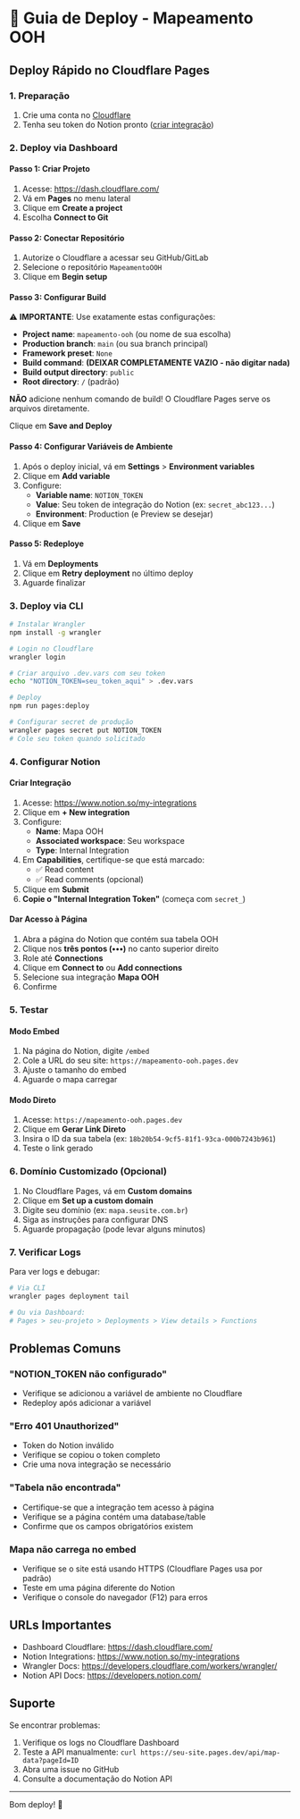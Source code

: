 # 🚀 Guia de Deploy - Mapeamento OOH

## Deploy Rápido no Cloudflare Pages

### 1. Preparação

1. Crie uma conta no [Cloudflare](https://dash.cloudflare.com/sign-up)
2. Tenha seu token do Notion pronto ([criar integração](https://www.notion.so/my-integrations))

### 2. Deploy via Dashboard

#### Passo 1: Criar Projeto
1. Acesse: https://dash.cloudflare.com/
2. Vá em **Pages** no menu lateral
3. Clique em **Create a project**
4. Escolha **Connect to Git**

#### Passo 2: Conectar Repositório
1. Autorize o Cloudflare a acessar seu GitHub/GitLab
2. Selecione o repositório `MapeamentoOOH`
3. Clique em **Begin setup**

#### Passo 3: Configurar Build

⚠️ **IMPORTANTE**: Use exatamente estas configurações:

- **Project name**: `mapeamento-ooh` (ou nome de sua escolha)
- **Production branch**: `main` (ou sua branch principal)
- **Framework preset**: `None`
- **Build command**: **(DEIXAR COMPLETAMENTE VAZIO - não digitar nada)**
- **Build output directory**: `public`
- **Root directory**: `/` (padrão)

**NÃO** adicione nenhum comando de build! O Cloudflare Pages serve os arquivos diretamente.

Clique em **Save and Deploy**

#### Passo 4: Configurar Variáveis de Ambiente
1. Após o deploy inicial, vá em **Settings** > **Environment variables**
2. Clique em **Add variable**
3. Configure:
   - **Variable name**: `NOTION_TOKEN`
   - **Value**: Seu token de integração do Notion (ex: `secret_abc123...`)
   - **Environment**: Production (e Preview se desejar)
4. Clique em **Save**

#### Passo 5: Redeploye
1. Vá em **Deployments**
2. Clique em **Retry deployment** no último deploy
3. Aguarde finalizar

### 3. Deploy via CLI

```bash
# Instalar Wrangler
npm install -g wrangler

# Login no Cloudflare
wrangler login

# Criar arquivo .dev.vars com seu token
echo "NOTION_TOKEN=seu_token_aqui" > .dev.vars

# Deploy
npm run pages:deploy

# Configurar secret de produção
wrangler pages secret put NOTION_TOKEN
# Cole seu token quando solicitado
```

### 4. Configurar Notion

#### Criar Integração

1. Acesse: https://www.notion.so/my-integrations
2. Clique em **+ New integration**
3. Configure:
   - **Name**: Mapa OOH
   - **Associated workspace**: Seu workspace
   - **Type**: Internal Integration
4. Em **Capabilities**, certifique-se que está marcado:
   - ✅ Read content
   - ✅ Read comments (opcional)
5. Clique em **Submit**
6. **Copie o "Internal Integration Token"** (começa com `secret_`)

#### Dar Acesso à Página

1. Abra a página do Notion que contém sua tabela OOH
2. Clique nos **três pontos (•••)** no canto superior direito
3. Role até **Connections**
4. Clique em **Connect to** ou **Add connections**
5. Selecione sua integração **Mapa OOH**
6. Confirme

### 5. Testar

#### Modo Embed

1. Na página do Notion, digite `/embed`
2. Cole a URL do seu site: `https://mapeamento-ooh.pages.dev`
3. Ajuste o tamanho do embed
4. Aguarde o mapa carregar

#### Modo Direto

1. Acesse: `https://mapeamento-ooh.pages.dev`
2. Clique em **Gerar Link Direto**
3. Insira o ID da sua tabela (ex: `18b20b54-9cf5-81f1-93ca-000b7243b961`)
4. Teste o link gerado

### 6. Domínio Customizado (Opcional)

1. No Cloudflare Pages, vá em **Custom domains**
2. Clique em **Set up a custom domain**
3. Digite seu domínio (ex: `mapa.seusite.com.br`)
4. Siga as instruções para configurar DNS
5. Aguarde propagação (pode levar alguns minutos)

### 7. Verificar Logs

Para ver logs e debugar:

```bash
# Via CLI
wrangler pages deployment tail

# Ou via Dashboard:
# Pages > seu-projeto > Deployments > View details > Functions
```

## Problemas Comuns

### "NOTION_TOKEN não configurado"
- Verifique se adicionou a variável de ambiente no Cloudflare
- Redeploy após adicionar a variável

### "Erro 401 Unauthorized"
- Token do Notion inválido
- Verifique se copiou o token completo
- Crie uma nova integração se necessário

### "Tabela não encontrada"
- Certifique-se que a integração tem acesso à página
- Verifique se a página contém uma database/table
- Confirme que os campos obrigatórios existem

### Mapa não carrega no embed
- Verifique se o site está usando HTTPS (Cloudflare Pages usa por padrão)
- Teste em uma página diferente do Notion
- Verifique o console do navegador (F12) para erros

## URLs Importantes

- Dashboard Cloudflare: https://dash.cloudflare.com/
- Notion Integrations: https://www.notion.so/my-integrations
- Wrangler Docs: https://developers.cloudflare.com/workers/wrangler/
- Notion API Docs: https://developers.notion.com/

## Suporte

Se encontrar problemas:

1. Verifique os logs no Cloudflare Dashboard
2. Teste a API manualmente: `curl https://seu-site.pages.dev/api/map-data?pageId=ID`
3. Abra uma issue no GitHub
4. Consulte a documentação do Notion API

---

Bom deploy! 🚀

